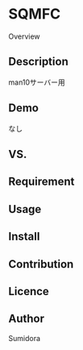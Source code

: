 SQMFC
====

Overview

## Description
man10サーバー用
## Demo
なし
## VS.

## Requirement

## Usage

## Install

## Contribution

## Licence


## Author

Sumidora